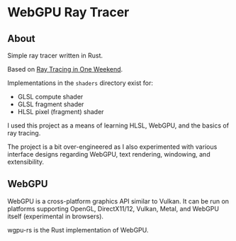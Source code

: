 # WebGPU Ray Tracer

## About
Simple ray tracer written in Rust.

Based on [Ray Tracing in One Weekend](https://raytracing.github.io/books/RayTracingInOneWeekend.html).

Implementations in the `shaders` directory exist for:
- GLSL compute shader
- GLSL fragment shader
- HLSL pixel (fragment) shader

I used this project as a means of learning HLSL, WebGPU, and the basics of ray tracing.

The project is a bit over-engineered as I also experimented with various interface designs regarding WebGPU, text rendering, windowing, and extensibility.

## WebGPU
WebGPU is a cross-platform graphics API similar to Vulkan. It can be run on platforms supporting OpenGL, DirectX11/12, Vulkan, Metal, and WebGPU itself (experimental in browsers).

wgpu-rs is the Rust implementation of WebGPU.